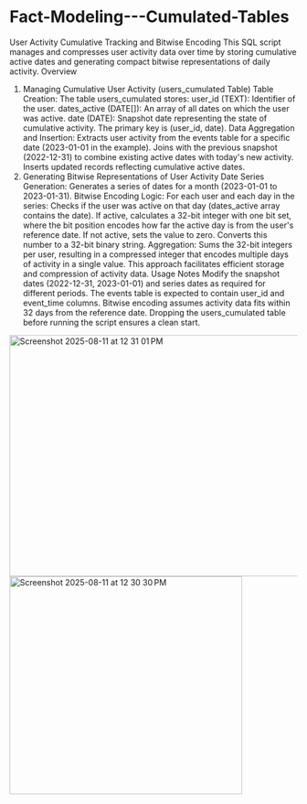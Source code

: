 # Fact-Modeling---Cumulated-Tables

User Activity Cumulative Tracking and Bitwise Encoding
This SQL script manages and compresses user activity data over time by storing cumulative active dates and generating compact bitwise representations of daily activity.
Overview
1. Managing Cumulative User Activity (users_cumulated Table)
Table Creation:
The table users_cumulated stores:
user_id (TEXT): Identifier of the user.
dates_active (DATE[]): An array of all dates on which the user was active.
date (DATE): Snapshot date representing the state of cumulative activity.
The primary key is (user_id, date).
Data Aggregation and Insertion:
Extracts user activity from the events table for a specific date (2023-01-01 in the example).
Joins with the previous snapshot (2022-12-31) to combine existing active dates with today's new activity.
Inserts updated records reflecting cumulative active dates.
2. Generating Bitwise Representations of User Activity
Date Series Generation:
Generates a series of dates for a month (2023-01-01 to 2023-01-31).
Bitwise Encoding Logic:
For each user and each day in the series:
Checks if the user was active on that day (dates_active array contains the date).
If active, calculates a 32-bit integer with one bit set, where the bit position encodes how far the active day is from the user's reference date.
If not active, sets the value to zero.
Converts this number to a 32-bit binary string.
Aggregation:
Sums the 32-bit integers per user, resulting in a compressed integer that encodes multiple days of activity in a single value.
This approach facilitates efficient storage and compression of activity data.
Usage Notes
Modify the snapshot dates (2022-12-31, 2023-01-01) and series dates as required for different periods.
The events table is expected to contain user_id and event_time columns.
Bitwise encoding assumes activity data fits within 32 days from the reference date.
Dropping the users_cumulated table before running the script ensures a clean start.

<img width="753" height="422" alt="Screenshot 2025-08-11 at 12 31 01 PM" src="https://github.com/user-attachments/assets/4141cbe0-842c-439a-92a9-529665a17c7d" />


<img width="407" height="381" alt="Screenshot 2025-08-11 at 12 30 30 PM" src="https://github.com/user-attachments/assets/a653bde0-51b3-409f-a049-ffbd564c61ee" />



